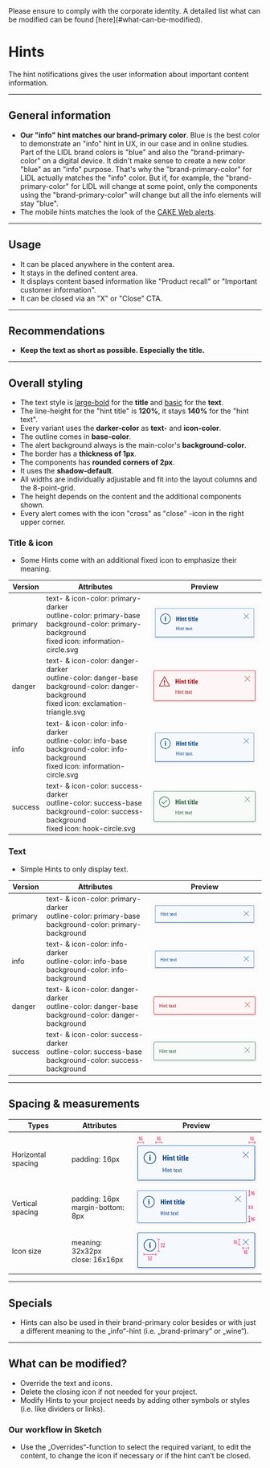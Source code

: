 <AlertInfo alertHeadline="Modifiable">
Please ensure to comply with the corporate identity. A detailed list what can be modified can be found [here](#what-can-be-modified).
</AlertInfo>

# Hints

The hint notifications gives the user information about important content information.

---

## General information

- **Our "info" hint matches our brand-primary color**. Blue is the best color to demonstrate an "info" hint in UX, in our case and in online studies. Part of the LIDL brand colors is "blue" and also the "brand-primary-color" on a digital device. It didn't make sense to create a new color "blue" as an "info" purpose. That's why the "brand-primary-color" for LIDL actually matches the "info" color. But if, for example, the "brand-primary-color" for LIDL will change at some point, only the components using the "brand-primary-color" will change but all the info elements will stay "blue".
- The mobile hints matches the look of the [CAKE Web alerts](../../../../Web/Design/Components/Alert/Alert.html).

---

## Usage

- It can be placed anywhere in the content area.
- It stays in the defined content area.
- It displays content based information like "Product recall" or "Important customer information".
- It can be closed via an "X" or "Close" CTA.

---

## Recommendations

- **Keep the text as short as possible. Especially the title.**

---

## Overall styling

- The text style is [large-bold](https://www.cake.schwarz/Lidl/Web/Design/General/Typography/Typography.html#large-bold) for the **title** and [basic](https://www.cake.schwarz/Lidl/Web/Design/General/Typography/Typography.html#basic) for the **text**.
- The line-height for the "hint title" is **120%**, it stays **140%** for the "hint text".
- Every variant uses the **darker-color** as **text-** and **icon-color**.
- The outline comes in **base-color**.
- The alert background always is the main-color's **background-color**.
- The border has a **thickness of 1px**.
- The components has **rounded corners of 2px**.
- It uses the **shadow-default**.
- All widths are individually adjustable and fit into the layout columns and the 8-point-grid.
- The height depends on the content and the additional components shown.
- Every alert comes with the icon "cross" as "close" -icon in the right upper corner.


### Title & icon

- Some Hints come with an additional fixed icon to emphasize their meaning.

| Version | Attributes | Preview |
|---|---|---|
| primary | text- & icon-color: primary-darker<br>outline-color: primary-base<br>background-color: primary-background<br>fixed icon: information-circle.svg | ![primary](assets/with-title/brand-primary@1x.png) |
| danger | text- & icon-color: danger-darker<br>outline-color: danger-base<br>background-color: danger-background<br>fixed icon: exclamation-triangle.svg | ![danger](assets/with-title/danger@1x.png) |
| info | text- & icon-color: info-darker<br>outline-color: info-base<br>background-color: info-background<br>fixed icon: information-circle.svg | ![info](assets/with-title/info@1x.png) |
| success | text- & icon-color: success-darker<br>outline-color: success-base<br>background-color: success-background<br>fixed icon: hook-circle.svg | ![success](assets/with-title/success@1x.png) |


### Text

- Simple Hints to only display text.

| Version | Attributes | Preview |
|---|---|---|
| primary | text- & icon-color: primary-darker<br>outline-color: primary-base<br>background-color: primary-background | ![primary](assets/text/brand-primary@1x.png) |
| info | text- & icon-color: info-darker<br>outline-color: info-base<br>background-color: info-background | ![info](assets/text/info@1x.png) |
| danger | text- & icon-color: danger-darker<br>outline-color: danger-base<br>background-color: danger-background | ![danger](assets/text/danger@1x.png) |
| success | text- & icon-color: success-darker<br>outline-color: success-base<br>background-color: success-background | ![success](assets/text/success@1x.png) |

---

## Spacing & measurements

| Types | Attributes | Preview |
|---|---|---|
| Horizontal spacing | padding: 16px | ![Horizontal spacing](assets/measurements/horizontal-spacing@1x.png) |
| Vertical spacing | padding: 16px<br>margin-bottom: 8px | ![Vertical spacing](assets/measurements/vertical-spacing@1x.png) |
| Icon size | meaning: 32x32px<br>close: 16x16px | ![Icon size](assets/measurements/icon-size@1x.png) |

---

## Specials

- Hints can also be used in their brand-primary color besides or with just a different meaning to the „info“-hint (i.e. „brand-primary“ or „wine“).

---

## What can be modified?

- Override the text and icons.
- Delete the closing icon if not needed for your project.
- Modify Hints to your project needs by adding other symbols or styles (i.e. like dividers or links).

### Our workflow in Sketch

- Use the „Overrides“-function to select the required variant, to edit the content, to change the icon if necessary or if the hint can’t be closed.